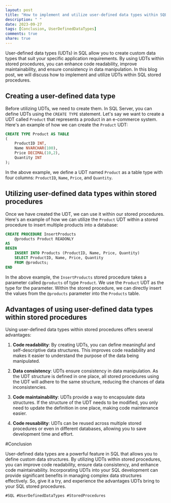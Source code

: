 ```yaml
---
layout: post
title: "How to implement and utilize user-defined data types within SQL stored procedures"
description: " "
date: 2023-09-27
tags: [Conclusion, UserDefinedDataTypes]
comments: true
share: true
---
```


User-defined data types (UDTs) in SQL allow you to create custom data types that suit your specific application requirements. By using UDTs within stored procedures, you can enhance code readability, improve maintainability, and ensure consistency in data manipulation. In this blog post, we will discuss how to implement and utilize UDTs within SQL stored procedures.

## Creating a user-defined data type

Before utilizing UDTs, we need to create them. In SQL Server, you can define UDTs using the `CREATE TYPE` statement. Let's say we want to create a UDT called `Product` that represents a product in an e-commerce system. Here's an example of how we can create the `Product` UDT:

```sql
CREATE TYPE Product AS TABLE
(
    ProductID INT,
    Name NVARCHAR(100),
    Price DECIMAL(10,2),
    Quantity INT
);
```

In the above example, we define a UDT named `Product` as a table type with four columns: `ProductID`, `Name`, `Price`, and `Quantity`. 

## Utilizing user-defined data types within stored procedures

Once we have created the UDT, we can use it within our stored procedures. Here's an example of how we can utilize the `Product` UDT within a stored procedure to insert multiple products into a database:

```sql
CREATE PROCEDURE InsertProducts
    @products Product READONLY
AS
BEGIN
    INSERT INTO Products (ProductID, Name, Price, Quantity)
    SELECT ProductID, Name, Price, Quantity
    FROM @products;
END
```

In the above example, the `InsertProducts` stored procedure takes a parameter called `@products` of type `Product`. We use the `Product` UDT as the type for the parameter. Within the stored procedure, we can directly insert the values from the `@products` parameter into the `Products` table.

## Advantages of using user-defined data types within stored procedures

Using user-defined data types within stored procedures offers several advantages:

1. **Code readability**: By creating UDTs, you can define meaningful and self-descriptive data structures. This improves code readability and makes it easier to understand the purpose of the data being manipulated.

2. **Data consistency**: UDTs ensure consistency in data manipulation. As the UDT structure is defined in one place, all stored procedures using the UDT will adhere to the same structure, reducing the chances of data inconsistencies.

3. **Code maintainability**: UDTs provide a way to encapsulate data structures. If the structure of the UDT needs to be modified, you only need to update the definition in one place, making code maintenance easier.

4. **Code reusability**: UDTs can be reused across multiple stored procedures or even in different databases, allowing you to save development time and effort.

#Conclusion

User-defined data types are a powerful feature in SQL that allows you to define custom data structures. By utilizing UDTs within stored procedures, you can improve code readability, ensure data consistency, and enhance code maintainability. Incorporating UDTs into your SQL development can provide significant benefits in managing complex data structures effectively. So, give it a try, and experience the advantages UDTs bring to your SQL stored procedures.

`#SQL #UserDefinedDataTypes #StoredProcedures`